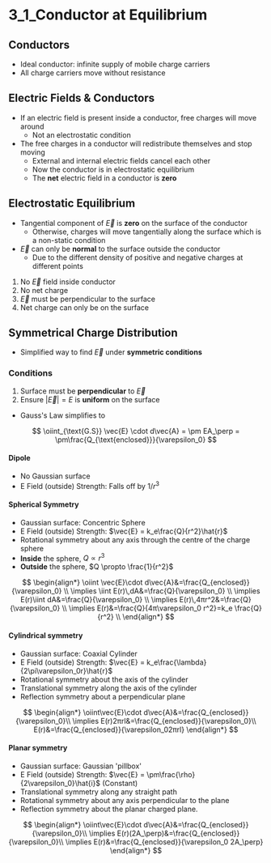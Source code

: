 # 3_1_Conductor at Equilibrium

## Conductors

- Ideal conductor: infinite supply of mobile charge carriers
- All charge carriers move without resistance

## Electric Fields & Conductors

- If an electric field is present inside a conductor, free charges will move around
    - Not an electrostatic condition
- The free charges in a conductor will redistribute themselves and stop moving
    - External and internal electric fields cancel each other
    - Now the conductor is in electrostatic equilibrium
    - The **net** electric field in a conductor is **zero**

## Electrostatic Equilibrium

- Tangential component of $\vec{E}$ is **zero** on the surface of the conductor
    - Otherwise, charges will move tangentially along the surface which is a non-static condition
- $\vec{E}$ can only be **normal** to the surface outside the conductor
    - Due to the different density of positive and negative charges at different points

1. No $\vec{E}$ field inside conductor
2. No net charge
3. $\vec{E}$ must be perpendicular to the surface
4. Net charge can only be on the surface

## Symmetrical Charge Distribution

- Simplified way to find $\vec{E}$ under **symmetric conditions**

### Conditions

1. Surface must be **perpendicular** to $\vec{E}$
2. Ensure $|\vec{E}| = E$ is **uniform** on the surface

- Gauss's Law simplifies to

$$
\oiint_{\text{G.S}} \vec{E} \cdot d\vec{A} = \pm EA_\perp = \pm\frac{Q_{\text{enclosed}}}{\varepsilon_0}
$$

#### Dipole

- No Gaussian surface
- E Field (outside) Strength: Falls off by $1/r^3$

#### Spherical Symmetry

- Gaussian surface: Concentric Sphere
- E Field (outside) Strength: $\vec{E} = k_e\frac{Q}{r^2}\hat{r}$
- Rotational symmetry about any axis through the centre of the charge sphere
- **Inside** the sphere, $Q \propto r^3$
- **Outside** the sphere, $Q \propto \frac{1}{r^2}$

$$
\begin{align*}
\oiint \vec{E}\cdot d\vec{A}&=\frac{Q_{enclosed}}{\varepsilon_0} \\
\implies \iint E(r)\,dA&=\frac{Q}{\varepsilon_0} \\
\implies E(r)\iint dA&=\frac{Q}{\varepsilon_0} \\
\implies E(r)\,4πr^2&=\frac{Q}{\varepsilon_0} \\
\implies E(r)&=\frac{Q}{4π\varepsilon_0 r^2}=k_e \frac{Q}{r^2} \\
\end{align*}
$$

#### Cylindrical symmetry

- Gaussian surface: Coaxial Cylinder
- E Field (outside) Strength: $\vec{E} = k_e\frac{\lambda}{2\pi\varepsilon_0r}\hat{r}$
- Rotational symmetry about the axis of the cylinder
- Translational symmetry along the axis of the cylinder
- Reflection symmetry about a perpendicular plane

$$
\begin{align*}
\oiint\vec{E}\cdot d\vec{A}&=\frac{Q_{enclosed}}{\varepsilon_0}\\
\implies E(r)2πrl&=\frac{Q_{enclosed}}{\varepsilon_0}\\
E(r)&=\frac{Q_{enclosed}}{\varepsilon_02πrl}
\end{align*}
$$

#### Planar symmetry

- Gaussian surface: Gaussian 'pillbox'
- E Field (outside) Strength: $\vec{E} = \pm\frac{\rho}{2\varepsilon_0}\hat{i}$ (Constant)
- Translational symmetry along any straight path
- Rotational symmetry about any axis perpendicular to the plane
- Reflection symmetry about the planar charged plane.

$$
\begin{align*}
\oiint\vec{E}\cdot d\vec{A}&=\frac{Q_{enclosed}}{\varepsilon_0}\\
\implies E(r)(2A_\perp)&=\frac{Q_{enclosed}}{\varepsilon_0}\\
\implies E(r)&=\frac{Q_{enclosed}}{\varepsilon_0 2A_\perp}
\end{align*}
$$
